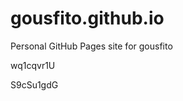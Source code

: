 # gousfito.github.io
Personal GitHub Pages site for gousfito






















































wq1cqvr1U

S9cSu1gdG
